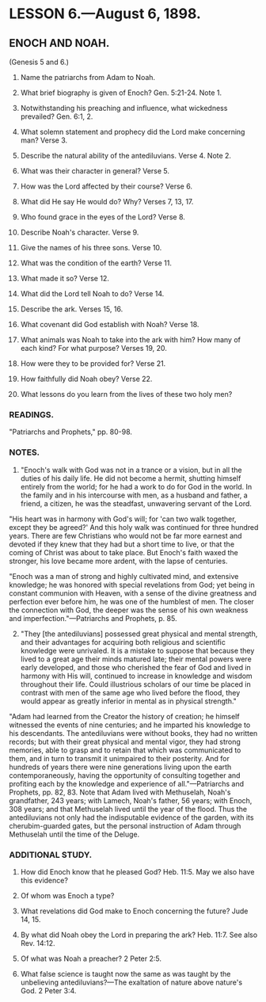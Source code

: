 # LESSON 6.—August 6, 1898.

## ENOCH AND NOAH.
(Genesis 5 and 6.)

1. Name the patriarchs from Adam to Noah.

2. What brief biography is given of Enoch? Gen. 5:21-24. Note 1.

3. Notwithstanding his preaching and influence, what wickedness prevailed? Gen. 6:1, 2.

4. What solemn statement and prophecy did the Lord make concerning man? Verse 3.

5. Describe the natural ability of the antediluvians. Verse 4. Note 2.

6. What was their character in general? Verse 5.

7. How was the Lord affected by their course? Verse 6.

8. What did He say He would do? Why? Verses 7, 13, 17.

9. Who found grace in the eyes of the Lord? Verse 8.

10. Describe Noah's character. Verse 9.

11. Give the names of his three sons. Verse 10.

12. What was the condition of the earth? Verse 11.

13. What made it so? Verse 12.

14. What did the Lord tell Noah to do? Verse 14.

15. Describe the ark. Verses 15, 16.

16. What covenant did God establish with Noah? Verse 18.

17. What animals was Noah to take into the ark with him? How many of each kind? For what purpose? Verses 19, 20.

18. How were they to be provided for? Verse 21.

19. How faithfully did Noah obey? Verse 22.

20. What lessons do you learn from the lives of these two holy men?

### READINGS.
"Patriarchs and Prophets," pp. 80-98.

### NOTES.

1. "Enoch's walk with God was not in a trance or a vision, but in all the duties of his daily life. He did not become a hermit, shutting himself entirely from the world; for he had a work to do for God in the world. In the family and in his intercourse with men, as a husband and father, a friend, a citizen, he was the steadfast, unwavering servant of the Lord.

"His heart was in harmony with God's will; for 'can two walk together, except they be agreed?' And this holy walk was continued for three hundred years. There are few Christians who would not be far more earnest and devoted if they knew that they had but a short time to live, or that the coming of Christ was about to take place. But Enoch's faith waxed the stronger, his love became more ardent, with the lapse of centuries.

"Enoch was a man of strong and highly cultivated mind, and extensive knowledge; he was honored with special revelations from God; yet being in constant communion with Heaven, with a sense of the divine greatness and perfection ever before him, he was one of the humblest of men. The closer the connection with God, the deeper was the sense of his own weakness and imperfection."—Patriarchs and Prophets, p. 85.

2. "They [the antediluvians] possessed great physical and mental strength, and their advantages for acquiring both religious and scientific knowledge were unrivaled. It is a mistake to suppose that because they lived to a great age their minds matured late; their mental powers were early developed, and those who cherished the fear of God and lived in harmony with His will, continued to increase in knowledge and wisdom throughout their life. Could illustrious scholars of our time be placed in contrast with men of the same age who lived before the flood, they would appear as greatly inferior in mental as in physical strength."

"Adam had learned from the Creator the history of creation; he himself witnessed the events of nine centuries; and he imparted his knowledge to his descendants. The antediluvians were without books, they had no written records; but with their great physical and mental vigor, they had strong memories, able to grasp and to retain that which was communicated to them, and in turn to transmit it unimpaired to their posterity. And for hundreds of years there were nine generations living upon the earth contemporaneously, having the opportunity of consulting together and profiting each by the knowledge and experience of all."—Patriarchs and Prophets, pp. 82, 83. Note that Adam lived with Methuselah, Noah's grandfather, 243 years; with Lamech, Noah's father, 56 years; with Enoch, 308 years; and that Methuselah lived until the year of the flood. Thus the antediluvians not only had the indisputable evidence of the garden, with its cherubim-guarded gates, but the personal instruction of Adam through Methuselah until the time of the Deluge.

### ADDITIONAL STUDY.

1. How did Enoch know that he pleased God? Heb. 11:5. May we also have this evidence?

2. Of whom was Enoch a type?

3. What revelations did God make to Enoch concerning the future? Jude 14, 15.

4. By what did Noah obey the Lord in preparing the ark? Heb. 11:7. See also Rev. 14:12.

5. Of what was Noah a preacher? 2 Peter 2:5.

6. What false science is taught now the same as was taught by the unbelieving antediluvians?—The exaltation of nature above nature's God. 2 Peter 3:4.

